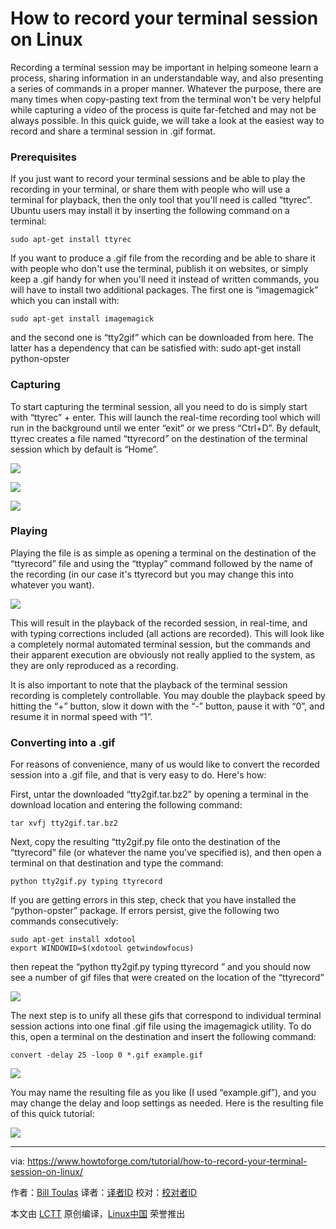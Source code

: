 How to record your terminal session on Linux
=================================================

Recording a terminal session may be important in helping someone learn a process, sharing information in an understandable way, and also presenting a series of commands in a proper manner. Whatever the purpose, there are many times when copy-pasting text from the terminal won't be very helpful while capturing a video of the process is quite far-fetched and may not be always possible. In this quick guide, we will take a look at the easiest way to record and share a terminal session in .gif format.

### Prerequisites

If you just want to record your terminal sessions and be able to play the recording in your terminal, or share them with people who will use a terminal for playback, then the only tool that you'll need is called “ttyrec”. Ubuntu users may install it by inserting the following command on a terminal:

```
sudo apt-get install ttyrec
```

If you want to produce a .gif file from the recording and be able to share it with people who don't use the terminal, publish it on websites, or simply keep a .gif handy for when you'll need it instead of written commands, you will have to install two additional packages. The first one is “imagemagick” which you can install with:

```
sudo apt-get install imagemagick
```

and the second one is “tty2gif” which can be downloaded from here. The latter has a dependency that can be satisfied with:
sudo apt-get install python-opster

### Capturing

To start capturing the terminal session, all you need to do is simply start with “ttyrec” + enter. This will launch the real-time recording tool which will run in the background until we enter “exit” or we press “Ctrl+D”. By default, ttyrec creates a file named “ttyrecord” on the destination of the terminal session which by default is “Home”.

![](https://www.howtoforge.com/images/how-to-record-your-terminal-session-on-linux/pic_1.jpg)

![](https://www.howtoforge.com/images/how-to-record-your-terminal-session-on-linux/pic_2.jpg)

![](https://www.howtoforge.com/images/how-to-record-your-terminal-session-on-linux/pic_3.jpg)

### Playing

Playing the file is as simple as opening a terminal on the destination of the “ttyrecord” file and using the “ttyplay” command followed by the name of the recording (in our case it's ttyrecord but you may change this into whatever you want).

![](https://www.howtoforge.com/images/how-to-record-your-terminal-session-on-linux/pic_4.jpg)

This will result in the playback of the recorded session, in real-time, and with typing corrections included (all actions are recorded). This will look like a completely normal automated terminal session, but the commands and their apparent execution are obviously not really applied to the system, as they are only reproduced as a recording.

It is also important to note that the playback of the terminal session recording is completely controllable. You may double the playback speed by hitting the “+” button, slow it down with the “-” button, pause it with “0”, and resume it in normal speed with “1”.

### Converting into a .gif

For reasons of convenience, many of us would like to convert the recorded session into a .gif file, and that is very easy to do. Here's how:

First, untar the downloaded “tty2gif.tar.bz2” by opening a terminal in the download location and entering the following command:

```
tar xvfj tty2gif.tar.bz2
```

Next, copy the resulting “tty2gif.py file onto the destination of the “ttyrecord” file (or whatever the name you've specified is), and then open a terminal on that destination and type the command:

```
python tty2gif.py typing ttyrecord
```

If you are getting errors in this step, check that you have installed the “python-opster” package. If errors persist, give the following two commands consecutively:

```
sudo apt-get install xdotool
export WINDOWID=$(xdotool getwindowfocus)
```

then repeat the “python tty2gif.py typing ttyrecord ” and you should now see a number of gif files that were created on the location of the “ttyrecord”

![](https://www.howtoforge.com/images/how-to-record-your-terminal-session-on-linux/pic_5.jpg)

The next step is to unify all these gifs that correspond to individual terminal session actions into one final .gif file using the imagemagick utility. To do this, open a terminal on the destination and insert the following command:

```
convert -delay 25 -loop 0 *.gif example.gif
```

![](https://www.howtoforge.com/images/how-to-record-your-terminal-session-on-linux/pic_6.jpg)

You may name the resulting file as you like (I used “example.gif”), and you may change the delay and loop settings as needed. Here is the resulting file of this quick tutorial:

![](https://www.howtoforge.com/images/how-to-record-your-terminal-session-on-linux/example.gif)

--------------------------------------------------------------------------------

via: https://www.howtoforge.com/tutorial/how-to-record-your-terminal-session-on-linux/

作者：[Bill Toulas][a]
译者：[译者ID](https://github.com/译者ID)
校对：[校对者ID](https://github.com/校对者ID)

本文由 [LCTT](https://github.com/LCTT/TranslateProject) 原创编译，[Linux中国](https://linux.cn/) 荣誉推出

[a]: https://twitter.com/howtoforgecom









